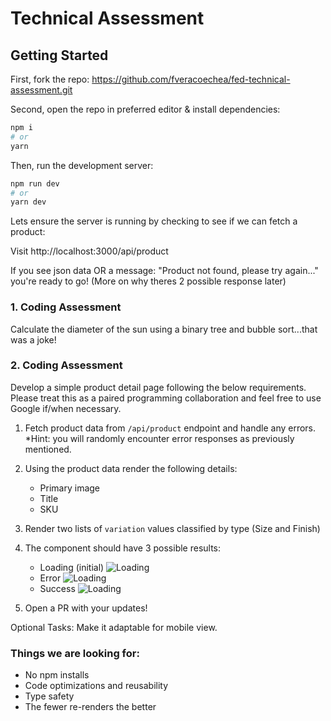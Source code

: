 # Technical Assessment

## Getting Started

First, fork the repo:
https://github.com/fveracoechea/fed-technical-assessment.git

Second, open the repo in preferred editor & install dependencies:

```bash
npm i
# or
yarn
```

Then, run the development server:

```bash
npm run dev
# or
yarn dev
```

Lets ensure the server is running by checking to see if we can fetch a product:

  Visit http://localhost:3000/api/product

  If you see json data OR a message: "Product not found, please try again..." you're ready to go!
  (More on why theres 2 possible response later)

### 1. Coding Assessment

Calculate the diameter of the sun using a binary tree and bubble sort...that was a joke!

### 2. Coding Assessment

Develop a simple product detail page following the below requirements.  Please treat this as a paired programming collaboration and feel free to use Google if/when necessary. 

1. Fetch product data from `/api/product` endpoint and handle any errors.  *Hint: you will randomly encounter error responses as previously mentioned.

2. Using the product data render the following details:

   - Primary image
   - Title
   - SKU

3. Render two lists of `variation` values classified by type (Size and Finish)

4. The component should have 3 possible results:

   - Loading (initial)
     ![Loading](https://raw.githubusercontent.com/fveracoechea/fed-technical-assessment/main/pdp-loading.png)
   - Error
     ![Loading](https://raw.githubusercontent.com/fveracoechea/fed-technical-assessment/main/pdp-error.png)
   - Success
     ![Loading](https://raw.githubusercontent.com/fveracoechea/fed-technical-assessment/main/pdp-success.png)

5.  Open a PR with your updates!

Optional Tasks:
  Make it adaptable for mobile view.

### Things we are looking for:

- No npm installs
- Code optimizations and reusability
- Type safety
- The fewer re-renders the better
